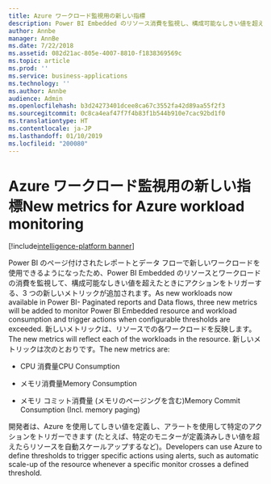 ```yaml
---
title: Azure ワークロード監視用の新しい指標
description: Power BI Embedded のリソース消費を監視し、構成可能なしきい値を超えたときにアクションをトリガーするために、4 つの新しいメトリックが追加されました。
author: Annbe
manager: AnnBe
ms.date: 7/22/2018
ms.assetid: 082d21ac-805e-4007-8810-f1838369569c
ms.topic: article
ms.prod: ''
ms.service: business-applications
ms.technology: ''
ms.author: Annbe
audience: Admin
ms.openlocfilehash: b3d24273401dcee8ca67c3552fa42d89aa55f2f3
ms.sourcegitcommit: 0c8ca4eaf47f7f4b83f1b544b910e7cac92bd1f0
ms.translationtype: HT
ms.contentlocale: ja-JP
ms.lasthandoff: 01/10/2019
ms.locfileid: "200080"
---
```

#  <a name="new-metrics-for-azure-workload-monitoring"></a><span data-ttu-id="5a20a-103">Azure ワークロード監視用の新しい指標</span><span class="sxs-lookup"><span data-stu-id="5a20a-103">New metrics for Azure workload monitoring</span></span>

[!include[intelligence-platform banner](../../includes/intelligence-platform.md)]



<span data-ttu-id="5a20a-104">Power BI のページ付けされたレポートとデータ フローで新しいワークロードを使用できるようになったため、Power BI Embedded のリソースとワークロードの消費を監視して、構成可能なしきい値を超えたときにアクションをトリガーする、3 つの新しいメトリックが追加されます。</span><span class="sxs-lookup"><span data-stu-id="5a20a-104">As new workloads now available in Power BI- Paginated reports and Data flows, three new metrics will be added to monitor Power BI Embedded resource and workload consumption and trigger actions when configurable thresholds are exceeded.</span></span> <span data-ttu-id="5a20a-105">新しいメトリックは、リソースでの各ワークロードを反映します。</span><span class="sxs-lookup"><span data-stu-id="5a20a-105">The new metrics will reflect each of the workloads in the resource.</span></span> <span data-ttu-id="5a20a-106">新しいメトリックは次のとおりです。</span><span class="sxs-lookup"><span data-stu-id="5a20a-106">The new metrics are:</span></span>

- <span data-ttu-id="5a20a-107">CPU 消費量</span><span class="sxs-lookup"><span data-stu-id="5a20a-107">CPU Consumption</span></span>

- <span data-ttu-id="5a20a-108">メモリ消費量</span><span class="sxs-lookup"><span data-stu-id="5a20a-108">Memory Consumption</span></span>

- <span data-ttu-id="5a20a-109">メモリ コミット消費量 (メモリのページングを含む)</span><span class="sxs-lookup"><span data-stu-id="5a20a-109">Memory Commit Consumption (Incl. memory paging)</span></span>

<span data-ttu-id="5a20a-110">開発者は、Azure を使用してしきい値を定義し、アラートを使用して特定のアクションをトリガーできます (たとえば、特定のモニターが定義済みしきい値を超えたらリソースを自動スケールアップするなど)。</span><span class="sxs-lookup"><span data-stu-id="5a20a-110">Developers can use Azure to define thresholds to trigger specific actions using alerts, such as automatic scale-up of the resource whenever a specific monitor crosses a defined threshold.</span></span>
